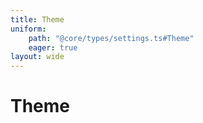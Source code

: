 ```yaml
---
title: Theme
uniform: 
    path: "@core/types/settings.ts#Theme"
    eager: true
layout: wide
---
```


# Theme

